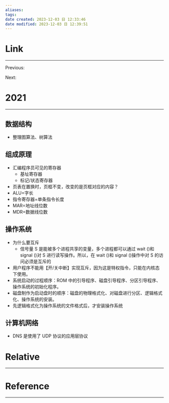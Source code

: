 ```yaml
---
aliases: 
tags: 
date created: 2023-12-03 日 12:33:46
date modified: 2023-12-03 日 12:39:51
---
```


# Link

---
Previous:

Next:

# 2021

---

## 数据结构

- 整理图算法、树算法

## 组成原理

- 汇编程序员可见的寄存器
  - 基址寄存器
  - 标记/状态寄存器
- 页表在置换时，页框不变，改变的是页框对应的内容？
- ALU=字长
- 指令寄存器=单条指令长度
- MAR=地址线位数
- MDR=数据线位数

## 操作系统

- 为什么要互斥
  - 信号量 S 是能被多个进程共享的变量，多个进程都可以通过 wait ()和 signal ()对 S 进行读写操作。所以，在 wait ()和 signal ()操作中对 S 的访问必须是互斥的
- 用户程序不能用【开/关中断】实现互斥，因为这是特权指令，只能在内核态下使用。
- 系统启动的过程顺序：ROM 中的引导程序、磁盘引导程序、分区引导程序、操作系统的初始化程序。
- 磁盘制作为启动盘时的顺序：磁盘的物理格式化、对磁盘进行分区、逻辑格式化、操作系统的安装。
- 先逻辑格式化为操作系统的文件格式后，才安装操作系统

## 计算机网络

- DNS 是使用了 UDP 协议的应用层协议

# Relative

---

# Reference

---
